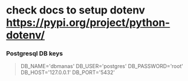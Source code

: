 # check docs to setup dotenv https://pypi.org/project/python-dotenv/

### Postgresql DB keys

> DB_NAME='dbmanas'
> DB_USER='postgres'
> DB_PASSWORD='root'
> DB_HOST='127.0.0.1'
> DB_PORT='5432'

